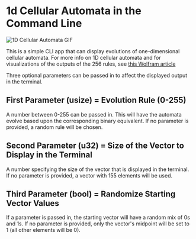 # 1d Cellular Automata in the Command Line

![1D Cellular Automata GIF](1DCellularAutomataDemo.gif)

This is a simple CLI app that can display evolutions of one-dimensional cellular automata. For more info on 1D cellular automata and for visualizations of the outputs of the 256 rules, see [this Wolfram article](https://mathworld.wolfram.com/ElementaryCellularAutomaton.html)

Three optional parameters can be passed in to affect the displayed output in the terminal.

## First Parameter (usize) = Evolution Rule (0-255)

A number between 0-255 can be passed in. This will have the automata evolve based upon the corresponding binary equivalent. If no parameter is provided, a random rule will be chosen.

## Second Parameter (u32) = Size of the Vector to Display in the Terminal

A number specifying the size of the vector that is displayed in the terminal. If no parameter is provided, a vector with 155 elements will be used.

## Third Parameter (bool) = Randomize Starting Vector Values

If a parameter is passed in, the starting vector will have a random mix of 0s and 1s. If no parameter is provided, only the vector's midpoint will be set to 1 (all other elements will be 0).
